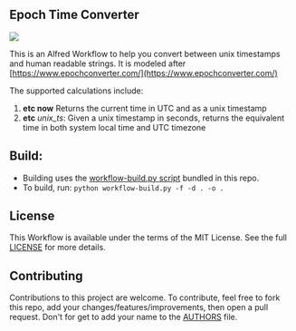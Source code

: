 Epoch Time Converter
--------------

![](https://imgur.com/LeO2ztb.gif)

This is an Alfred Workflow to help you convert between unix timestamps and human readable strings.
It is modeled after [https://www.epochconverter.com/](https://www.epochconverter.com/)

The supported calculations include:

1. **etc now** Returns the current time in UTC and as a unix timestamp
2. **etc** *unix_ts*: Given a unix timestamp in seconds, returns the equivalent time in both system local time and UTC timezone

## Build:

- Building uses the [workflow-build.py script](https://gist.github.com/AdamWagner/38228953422e830c4484e62ff116466a)
  bundled in this repo.
- To build, run: `python workflow-build.py -f -d . -o .`


## License

This Workflow is available under the terms of the MIT License. See the full
[LICENSE](LICENSE.TXT) for more details.


## Contributing

Contributions to this project are welcome. To contribute, feel free to fork
this repo, add your changes/features/improvements, then open a pull request.
Don't for get to add your name to the [AUTHORS](AUTHORS.md) file.

